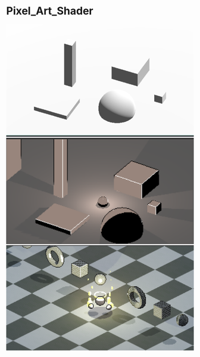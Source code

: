 # Pixel_Art_Shader 

![alt text](readme_images/base_scene.png) 
![alt text](readme_images/2.png) 
![alt text](readme_images/3.png) 
